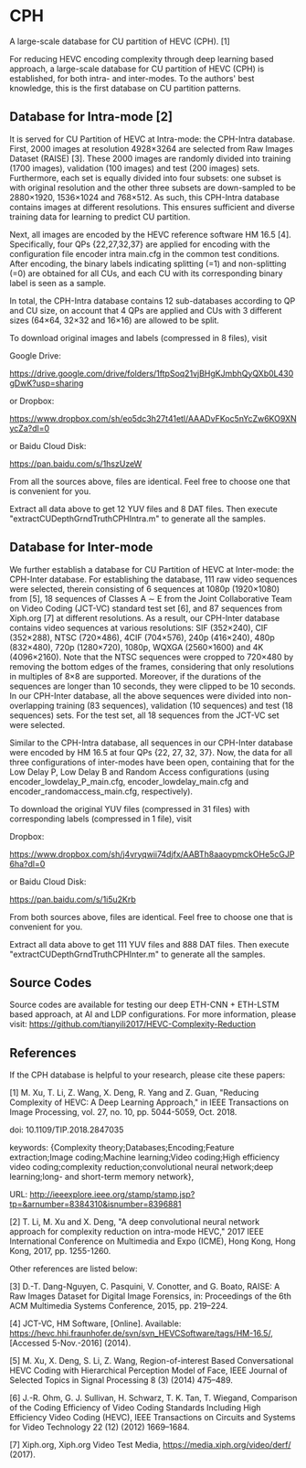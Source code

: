 # CPH
A large-scale database for CU partition of HEVC (CPH). [1]

For reducing HEVC encoding complexity through deep learning based approach, a large-scale database for CU partition of HEVC (CPH) is established, for both intra- and inter-modes. To the authors' best knowledge, this is the first database on CU partition patterns.

## Database for Intra-mode [2]

It is served for CU Partition of HEVC at Intra-mode: the CPH-Intra database.  First, 2000 images at resolution 4928×3264 are selected from Raw Images Dataset (RAISE) [3]. These 2000 images are randomly divided into training (1700 images), validation (100 images) and test (200 images) sets. Furthermore, each set is equally divided into four subsets: one subset is with original resolution and the other three subsets are down-sampled to be 2880×1920, 1536×1024 and 768×512. As such, this CPH-Intra database contains images at different resolutions. This ensures sufficient and diverse training data for learning to predict CU partition. 

Next, all images are encoded by the HEVC reference software HM 16.5 [4]. Specifically, four QPs {22,27,32,37} are applied for encoding with the configuration file encoder intra main.cfg in the common test conditions. After encoding, the binary labels indicating splitting (=1) and non-splitting (=0) are obtained for all CUs, and each CU with its corresponding binary label is seen as a sample. 

In total, the CPH-Intra database contains 12 sub-databases according to QP and CU size, on account that 4 QPs are applied and CUs with 3 different sizes (64×64, 32×32 and 16×16) are allowed to be split.

To download original images and labels (compressed in 8 files), visit 

Google Drive:

https://drive.google.com/drive/folders/1ftpSoq21vjBHgKJmbhQyQXb0L430gDwK?usp=sharing

or Dropbox:

https://www.dropbox.com/sh/eo5dc3h27t41etl/AAADvFKoc5nYcZw6KO9XNycZa?dl=0

or Baidu Cloud Disk:

https://pan.baidu.com/s/1hszUzeW

From all the sources above, files are identical. Feel free to choose one that is convenient for you. 

Extract all data above to get 12 YUV files and 8 DAT files. Then execute "extractCUDepthGrndTruthCPHIntra.m" to generate all the samples.

## Database for Inter-mode

We further establish a database for CU Partition of HEVC at Inter-mode: the CPH-Inter database. For establishing the database, 111 raw video sequences were selected, therein consisting of 6 sequences at 1080p (1920×1080) from [5], 18 sequences of Classes A ∼ E from the Joint Collaborative Team on Video Coding (JCT-VC) standard test set [6], and 87 sequences from Xiph.org [7] at different resolutions. As a result, our CPH-Inter database contains video sequences at various resolutions: SIF (352×240), CIF (352×288), NTSC (720×486), 4CIF (704×576), 240p (416×240), 480p (832×480), 720p (1280×720), 1080p, WQXGA (2560×1600) and 4K (4096×2160). Note that the NTSC sequences were cropped to 720×480 by removing the bottom edges of the frames, considering that only resolutions in multiples of 8×8 are supported. Moreover, if the durations of the sequences are longer than 10 seconds, they were clipped to be 10 seconds. In our CPH-Inter database, all the above sequences were divided into non-overlapping training (83 sequences), validation (10 sequences) and test (18 sequences) sets. For the test set, all 18 sequences from the JCT-VC set were selected. 

Similar to the CPH-Intra database, all sequences in our CPH-Inter database were encoded by HM 16.5 at four QPs {22, 27, 32, 37}. Now, the data for all three configurations of inter-modes have been open, containing that for the Low Delay P, Low Delay B and Random Access configurations (using encoder\_lowdelay\_P\_main.cfg, encoder\_lowdelay\_main.cfg and encoder\_randomaccess\_main.cfg, respectively).

To download the original YUV files (compressed in 31 files) with corresponding labels (compressed in 1 file), visit

Dropbox:

https://www.dropbox.com/sh/j4vryqwii74djfx/AABTh8aaoypmckOHe5cGJP6ha?dl=0

or Baidu Cloud Disk:

https://pan.baidu.com/s/1i5u2Krb

From both sources above, files are identical. Feel free to choose one that is convenient for you. 

Extract all data above to get 111 YUV files and 888 DAT files. Then execute "extractCUDepthGrndTruthCPHInter.m" to generate all the samples.

## Source Codes

Source codes are available for testing our deep ETH-CNN + ETH-LSTM based approach, at AI and LDP configurations. For more information, please visit: https://github.com/tianyili2017/HEVC-Complexity-Reduction

## References

If the CPH database is helpful to your research, please cite these papers:

[1] M. Xu, T. Li, Z. Wang, X. Deng, R. Yang and Z. Guan, "Reducing Complexity of HEVC: A Deep Learning Approach," in IEEE Transactions on Image Processing, vol. 27, no. 10, pp. 5044-5059, Oct. 2018.

doi: 10.1109/TIP.2018.2847035

keywords: {Complexity theory;Databases;Encoding;Feature extraction;Image coding;Machine learning;Video coding;High efficiency video coding;complexity reduction;convolutional neural network;deep learning;long- and short-term memory network},

URL: http://ieeexplore.ieee.org/stamp/stamp.jsp?tp=&arnumber=8384310&isnumber=8396881

[2] T. Li, M. Xu and X. Deng, "A deep convolutional neural network approach for complexity reduction on intra-mode HEVC," 2017 IEEE International Conference on Multimedia and Expo (ICME), Hong Kong, Hong Kong, 2017, pp. 1255-1260.

Other references are listed below:

[3] D.-T. Dang-Nguyen, C. Pasquini, V. Conotter, and G. Boato, RAISE: A Raw Images Dataset for Digital Image Forensics, in: Proceedings of the 6th ACM Multimedia Systems Conference, 2015, pp. 219–224.

[4] JCT-VC, HM Software, [Online]. Available: https://hevc.hhi.fraunhofer.de/svn/svn_HEVCSoftware/tags/HM-16.5/, [Accessed 5-Nov.-2016] (2014).

[5] M. Xu, X. Deng, S. Li, Z. Wang, Region-of-interest Based Conversational HEVC Coding with Hierarchical Perception Model of Face, IEEE Journal of Selected Topics in Signal Processing 8 (3) (2014) 475–489.

[6] J.-R. Ohm, G. J. Sullivan, H. Schwarz, T. K. Tan, T. Wiegand, Comparison of the Coding Efficiency of Video Coding Standards Including High Efficiency Video Coding (HEVC), IEEE Transactions on Circuits and Systems for Video Technology 22 (12) (2012) 1669–1684.

[7] Xiph.org, Xiph.org Video Test Media, https://media.xiph.org/video/derf/ (2017).
